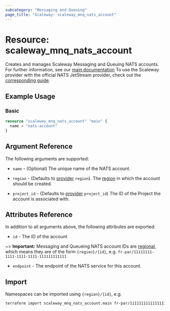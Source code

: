 ```yaml
---
subcategory: "Messaging and Queuing"
page_title: "Scaleway: scaleway_mnq_nats_account"
---
```


# Resource: scaleway_mnq_nats_account

Creates and manages Scaleway Messaging and Queuing NATS accounts.
For further information, see
our [main documentation](https://www.scaleway.com/en/docs/serverless/messaging/reference-content/nats-overview/)
To use the Scaleway provider with the official NATS JetStream provider, check out the [corresponding guide](../guides/mnq_with_nats_terraform_provider.md).

## Example Usage

### Basic

```terraform
resource "scaleway_mnq_nats_account" "main" {
  name = "nats-account"
}
```

## Argument Reference

The following arguments are supported:

- `name` - (Optional) The unique name of the NATS account.

- `region` - (Defaults to [provider](../index.md#arguments-reference) `region`). The [region](../guides/regions_and_zones.md#regions)
  in which the account should be created.

- `project_id` - (Defaults to [provider](../index.md#arguments-reference) `project_id`) The ID of the Project the
  account is associated with.

## Attributes Reference

In addition to all arguments above, the following attributes are exported:

- `id` - The ID of the account

~> **Important:** Messaging and Queueing NATS account IDs are [regional](../guides/regions_and_zones.md#resource-ids), which means they are of the form `{region}/{id}`, e.g. `fr-par/11111111-1111-1111-1111-111111111111`

- `endpoint` - The endpoint of the NATS service for this account.

## Import

Namespaces can be imported using `{region}/{id}`, e.g.

```bash
terraform import scaleway_mnq_nats_account.main fr-par/11111111111111111111111111111111
```
